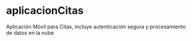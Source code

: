 # aplicacionCitas
Aplicación Móvil para Citas, incluye autenticación segura y procesamiento de datos en la nube
